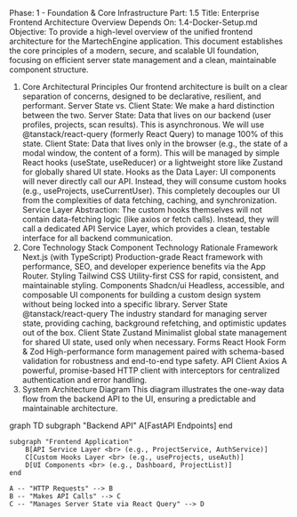 Phase: 1 - Foundation & Core Infrastructure
Part: 1.5
Title: Enterprise Frontend Architecture Overview
Depends On: 1.4-Docker-Setup.md
Objective: To provide a high-level overview of the unified frontend architecture for the MartechEngine application. This document establishes the core principles of a modern, secure, and scalable UI foundation, focusing on efficient server state management and a clean, maintainable component structure.
1. Core Architectural Principles
Our frontend architecture is built on a clear separation of concerns, designed to be declarative, resilient, and performant.
Server State vs. Client State: We make a hard distinction between the two.
Server State: Data that lives on our backend (user profiles, projects, scan results). This is asynchronous. We will use @tanstack/react-query (formerly React Query) to manage 100% of this state.
Client State: Data that lives only in the browser (e.g., the state of a modal window, the content of a form). This will be managed by simple React hooks (useState, useReducer) or a lightweight store like Zustand for globally shared UI state.
Hooks as the Data Layer: UI components will never directly call our API. Instead, they will consume custom hooks (e.g., useProjects, useCurrentUser). This completely decouples our UI from the complexities of data fetching, caching, and synchronization.
Service Layer Abstraction: The custom hooks themselves will not contain data-fetching logic (like axios or fetch calls). Instead, they will call a dedicated API Service Layer, which provides a clean, testable interface for all backend communication.
2. Core Technology Stack
Component	Technology	Rationale
Framework	Next.js (with TypeScript)	Production-grade React framework with performance, SEO, and developer experience benefits via the App Router.
Styling	Tailwind CSS	Utility-first CSS for rapid, consistent, and maintainable styling.
Components	Shadcn/ui	Headless, accessible, and composable UI components for building a custom design system without being locked into a specific library.
Server State	@tanstack/react-query	The industry standard for managing server state, providing caching, background refetching, and optimistic updates out of the box.
Client State	Zustand	Minimalist global state management for shared UI state, used only when necessary.
Forms	React Hook Form & Zod	High-performance form management paired with schema-based validation for robustness and end-to-end type safety.
API Client	Axios	A powerful, promise-based HTTP client with interceptors for centralized authentication and error handling.
3. System Architecture Diagram
This diagram illustrates the one-way data flow from the backend API to the UI, ensuring a predictable and maintainable architecture.

graph TD
    subgraph "Backend API"
        A[FastAPI Endpoints]
    end

    subgraph "Frontend Application"
        B[API Service Layer <br> (e.g., ProjectService, AuthService)]
        C[Custom Hooks Layer <br> (e.g., useProjects, useAuth)]
        D[UI Components <br> (e.g., Dashboard, ProjectList)]
    end

    A -- "HTTP Requests" --> B
    B -- "Makes API Calls" --> C
    C -- "Manages Server State via React Query" --> D

